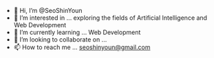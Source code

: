 - 👋 Hi, I’m @SeoShinYoun
- 👀 I’m interested in ... exploring the fields of Artificial Intelligence and Web Development
- 🌱 I’m currently learning ... Web Development
- 💞️ I’m looking to collaborate on ... 
- 📫 How to reach me ... seoshinyoun@gmail.com

<!---
SeoShinYoun/SeoShinYoun is a ✨ special ✨ repository because its `README.md` (this file) appears on your GitHub profile.
You can click the Preview link to take a look at your changes.
--->
